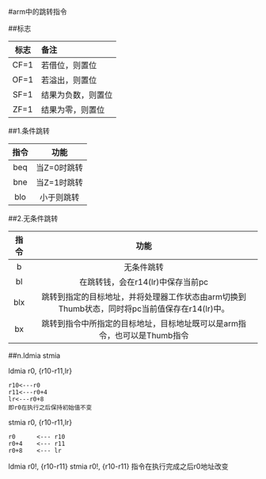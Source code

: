 #arm中的跳转指令

##标志

|标志|备注|
|:--:|:--|
|CF=1|若借位，则置位|
|OF=1|若溢出，则置位|
|SF=1|结果为负数，则置位|
|ZF=1|结果为零，则置位|

##1.条件跳转

|指令|功能|
|:--:|:--:|
|beq|当Z=0时跳转|
|bne|当Z=1时跳转|
|blo|小于则跳转|
##2.无条件跳转

|指令|功能|
|:--:|:--:|
|b|无条件跳转|
|bl| 在跳转钱，会在r14(lr)中保存当前pc|
|blx| 跳转到指定的目标地址，并将处理器工作状态由arm切换到Thumb状态，同时将pc当前值保存在r14(lr)中。|
|bx|跳转到指令中所指定的目标地址，目标地址既可以是arm指令，也可以是Thumb指令|

##n.ldmia stmia

ldmia r0, {r10-r11,lr}

```
r10<---r0
r11<---r0+4
lr<---r0+8
即r0在执行之后保持初始值不变
```

stmia r0, {r10-r11,lr}

```
r0		<--- r10
r0+4 	<--- r11
r0+8 	<--- lr
```

ldmia r0!, {r10-r11}
stmia r0!, {r10-r11}
指令在执行完成之后r0地址改变